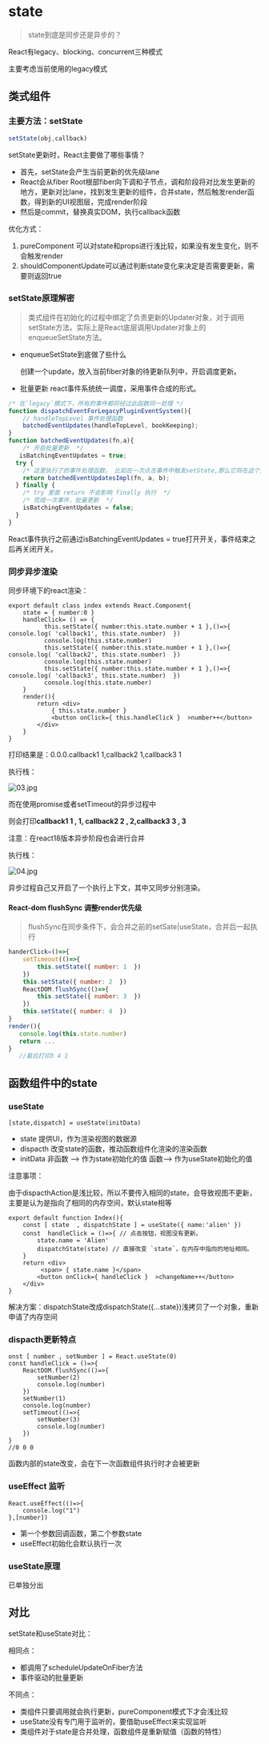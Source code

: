 # state

> state到底是同步还是异步的？

React有legacy、blocking、concurrent三种模式

主要考虑当前使用的legacy模式

## 类式组件

### 主要方法：setState

~~~js
setState(obj,callback)
~~~

setState更新时，React主要做了哪些事情？

* 首先，setState会产生当前更新的优先级lane
* React会从fiber Root根部fiber向下调和子节点，调和阶段将对比发生更新的地方，更新对比lane，找到发生更新的组件，合并state，然后触发render函数，得到新的UI视图层，完成render阶段
* 然后是commit，替换真实DOM，执行callback函数

优化方式：

1. pureComponent 可以对state和props进行浅比较，如果没有发生变化，则不会触发render
2. shouldComponentUpdate可以通过判断state变化来决定是否需要更新，需要则返回true

### setState原理解密

> 类式组件在初始化的过程中绑定了负责更新的Updater对象，对于调用setState方法。实际上是React底层调用Updater对象上的enqueueSetState方法。

* enqueueSetState到底做了些什么

  创建一个update，放入当前fiber对象的待更新队列中，开启调度更新。

* 批量更新
  react事件系统统一调度，采用事件合成的形式。

~~~js
/* 在`legacy`模式下，所有的事件都将经过此函数同一处理 */
function dispatchEventForLegacyPluginEventSystem(){
    // handleTopLevel 事件处理函数
    batchedEventUpdates(handleTopLevel, bookKeeping);
}
function batchedEventUpdates(fn,a){
    /* 开启批量更新  */
   isBatchingEventUpdates = true;
  try {
    /* 这里执行了的事件处理函数， 比如在一次点击事件中触发setState,那么它将在这个函数内执行 */
    return batchedEventUpdatesImpl(fn, a, b);
  } finally {
    /* try 里面 return 不会影响 finally 执行  */
    /* 完成一次事件，批量更新  */
    isBatchingEventUpdates = false;
  }
}
~~~

React事件执行之前通过isBatchingEventUpdates = true打开开关，事件结束之后再关闭开关。

### 同步异步渲染

同步环境下的react渲染：

~~~react
export default class index extends React.Component{
    state = { number:0 }
    handleClick= () => {
          this.setState({ number:this.state.number + 1 },()=>{   console.log( 'callback1', this.state.number)  })
          console.log(this.state.number)
          this.setState({ number:this.state.number + 1 },()=>{   console.log( 'callback2', this.state.number)  })
          console.log(this.state.number)
          this.setState({ number:this.state.number + 1 },()=>{   console.log( 'callback3', this.state.number)  })
          console.log(this.state.number)
    }
    render(){
        return <div>
            { this.state.number }
            <button onClick={ this.handleClick }  >number++</button>
        </div>
    }
} 
~~~

打印结果是：0.0.0.callback1 1,callback2 1,callback3 1

执行栈：

![03.jpg](https://p1-juejin.byteimg.com/tos-cn-i-k3u1fbpfcp/478aef991b4146c898095b83fe3dc0e7~tplv-k3u1fbpfcp-zoom-in-crop-mark:1304:0:0:0.awebp)

而在使用promise或者setTimeout的异步过程中

则会打印**callback1 1 , 1, callback2 2 , 2,callback3 3 , 3**

注意：在react18版本异步阶段也会进行合并

执行栈：

![04.jpg](https://p1-juejin.byteimg.com/tos-cn-i-k3u1fbpfcp/48e730fc687c4ce087e5c0eab2832273~tplv-k3u1fbpfcp-zoom-in-crop-mark:1304:0:0:0.awebp)

异步过程自己又开启了一个执行上下文，其中又同步分别渲染。

#### React-dom flushSync 调整render优先级

> flushSync在同步条件下，会合并之前的setSate|useState，合并后一起执行

~~~js
handerClick=()=>{
    setTimeout(()=>{
        this.setState({ number: 1  })
    })
    this.setState({ number: 2  })
    ReactDOM.flushSync(()=>{
        this.setState({ number: 3  })
    })
    this.setState({ number: 4  })
}
render(){
   console.log(this.state.number)
   return ...
}
   //最后打印3 4 1
~~~

## 函数组件中的state

### useState

~~~react
[state,dispatch] = useState(initData)
~~~

* state 提供UI，作为渲染视图的数据源
* dispacth 改变state的函数，推动函数组件化渲染的渲染函数
* initData 非函数 --> 作为state初始化的值  函数——> 作为useState初始化的值

注意事项：

由于dispacthAction是浅比较，所以不要传入相同的state，会导致视图不更新，主要是认为是指向了相同的内存空间，默认state相等

~~~react
export default function Index(){
    const [ state  , dispatchState ] = useState({ name:'alien' })
    const  handleClick = ()=>{ // 点击按钮，视图没有更新。
        state.name = 'Alien'
        dispatchState(state) // 直接改变 `state`，在内存中指向的地址相同。
    }
    return <div>
         <span> { state.name }</span>
        <button onClick={ handleClick }  >changeName++</button>
    </div>
}
~~~

解决方案：dispatchState改成dispatchState({...state})浅拷贝了一个对象，重新申请了内存空间

### dispacth更新特点

~~~react
onst [ number , setNumber ] = React.useState(0)
const handleClick = ()=>{
    ReactDOM.flushSync(()=>{
        setNumber(2) 
        console.log(number) 
    })
    setNumber(1) 
    console.log(number)
    setTimeout(()=>{
        setNumber(3) 
        console.log(number)
    })   
}
//0 0 0
~~~

函数内部的state改变，会在下一次函数组件执行时才会被更新

### useEffect 监听

~~~react
React.useEffect(()=>{
    console.log("1")
},[number])
~~~

* 第一个参数回调函数，第二个参数state
* useEffect初始化会默认执行一次

### useState原理

已单独分出

## 对比

setState和useState对比：

相同点：

* 都调用了scheduleUpdateOnFiber方法
* 事件驱动的批量更新

不同点：

* 类组件只要调用就会执行更新，pureComponent模式下才会浅比较
* useState没有专门用于监听的，要借助useEffect来实现监听
* 类组件对于state是合并处理，函数组件是重新赋值（函数的特性）